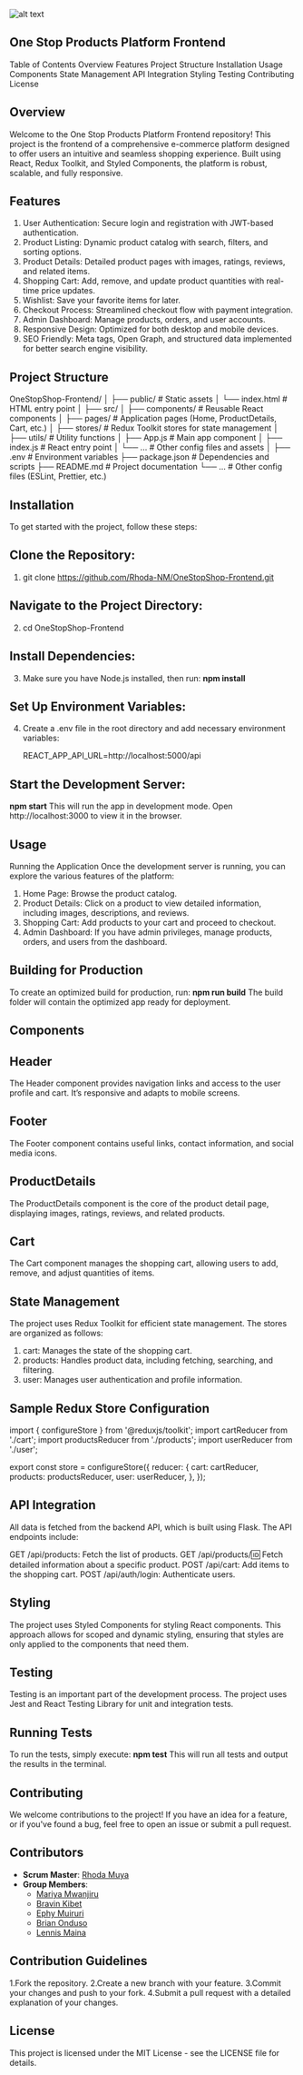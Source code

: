 ![alt text](src/components/assets/onestoplogo.svg)
## One Stop Products Platform Frontend

Table of Contents
Overview
Features
Project Structure
Installation
Usage
Components
State Management
API Integration
Styling
Testing
Contributing
License
## Overview
Welcome to the One Stop Products Platform Frontend repository! This project is the frontend of a comprehensive e-commerce platform designed to offer users an intuitive and seamless shopping experience. Built using React, Redux Toolkit, and Styled Components, the platform is robust, scalable, and fully responsive.

## Features
1. User Authentication: Secure login and registration with JWT-based authentication.
2. Product Listing: Dynamic product catalog with search, filters, and sorting options.
3. Product Details: Detailed product pages with images, ratings, reviews, and related items.
4. Shopping Cart: Add, remove, and update product quantities with real-time price updates.
5. Wishlist: Save your favorite items for later.
6. Checkout Process: Streamlined checkout flow with payment integration.
7. Admin Dashboard: Manage products, orders, and user accounts.
8. Responsive Design: Optimized for both desktop and mobile devices.
9. SEO Friendly: Meta tags, Open Graph, and structured data implemented for better search engine visibility.

## Project Structure
OneStopShop-Frontend/
│
├── public/                 # Static assets
│   └── index.html          # HTML entry point
│
├── src/
│   ├── components/         # Reusable React components
│   ├── pages/              # Application pages (Home, ProductDetails, Cart, etc.)
│   ├── stores/             # Redux Toolkit stores for state management
│   ├── utils/              # Utility functions
│   ├── App.js              # Main app component
│   ├── index.js            # React entry point
│   └── ...                 # Other config files and assets
│
├── .env                    # Environment variables
├── package.json            # Dependencies and scripts
├── README.md               # Project documentation
└── ...                     # Other config files (ESLint, Prettier, etc.)
## Installation
To get started with the project, follow these steps:

## Clone the Repository:
1. git clone https://github.com/Rhoda-NM/OneStopShop-Frontend.git

## Navigate to the Project Directory:
2. cd OneStopShop-Frontend

## Install Dependencies:
3. Make sure you have Node.js installed, then run:
**npm install**

## Set Up Environment Variables:
4. Create a .env file in the root directory and add necessary environment variables:

    REACT_APP_API_URL=http://localhost:5000/api

## Start the Development Server:
**npm start**
This will run the app in development mode. Open http://localhost:3000 to view it in the browser.

## Usage
Running the Application
Once the development server is running, you can explore the various features of the platform:

1. Home Page: Browse the product catalog.
2. Product Details: Click on a product to view detailed information, including images, descriptions, and reviews.
3. Shopping Cart: Add products to your cart and proceed to checkout.
4. Admin Dashboard: If you have admin privileges, manage products, orders, and users from the dashboard.

## Building for Production
To create an optimized build for production, run:
**npm run build**
The build folder will contain the optimized app ready for deployment.

## Components
## Header
The Header component provides navigation links and access to the user profile and cart. It’s responsive and adapts to mobile screens.

## Footer
The Footer component contains useful links, contact information, and social media icons.

## ProductDetails
The ProductDetails component is the core of the product detail page, displaying images, ratings, reviews, and related products.

## Cart
The Cart component manages the shopping cart, allowing users to add, remove, and adjust quantities of items.

## State Management
The project uses Redux Toolkit for efficient state management. The stores are organized as follows:

1. cart: Manages the state of the shopping cart.
2. products: Handles product data, including fetching, searching, and filtering.
3. user: Manages user authentication and profile information.

## Sample Redux Store Configuration
import { configureStore } from '@reduxjs/toolkit';
import cartReducer from './cart';
import productsReducer from './products';
import userReducer from './user';

export const store = configureStore({
  reducer: {
    cart: cartReducer,
    products: productsReducer,
    user: userReducer,
  },
});
## API Integration
All data is fetched from the backend API, which is built using Flask. The API endpoints include:

GET /api/products: Fetch the list of products.
GET /api/products/:id: Fetch detailed information about a specific product.
POST /api/cart: Add items to the shopping cart.
POST /api/auth/login: Authenticate users.

## Styling
The project uses Styled Components for styling React components. This approach allows for scoped and dynamic styling, ensuring that styles are only applied to the components that need them.

## Testing
Testing is an important part of the development process. The project uses Jest and React Testing Library for unit and integration tests.

## Running Tests
To run the tests, simply execute:
        **npm test**
This will run all tests and output the results in the terminal.
## Contributing
We welcome contributions to the project! If you have an idea for a feature, or if you've found a bug, feel free to open an issue or submit a pull request.

## Contributors

- **Scrum Master**: [Rhoda Muya](https://github.com/Rhoda-NM)
- **Group Members**:
  - [Mariya Mwanjiru](https://github.com/mwanjiru12)
  - [Bravin Kibet](https://github.com/Bravinkibet)
  - [Ephy Muiruri](https://github.com/Ephymuiruri)
  - [Brian Onduso](https://github.com/BrianOnduso0)
  - [Lennis Maina](https://github.com/Maichmaina)


## Contribution Guidelines
1.Fork the repository.
2.Create a new branch with your feature.
3.Commit your changes and push to your fork.
4.Submit a pull request with a detailed explanation of your changes.
## License
This project is licensed under the MIT License - see the LICENSE file for details.


